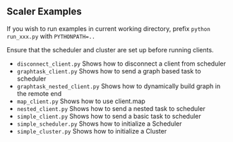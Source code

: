 
## Scaler Examples

If you wish to run examples in current working directory, prefix `python run_xxx.py` with `PYTHONPATH=..`

Ensure that the scheduler and cluster are set up before running clients.

- `disconnect_client.py`
    Shows how to disconnect a client from scheduler 
- `graphtask_client.py`
    Shows how to send a graph based task to scheduler
- `graphtask_nested_client.py`
    Shows how to dynamically build graph in the remote end 
- `map_client.py`
    Shows how to use client.map
- `nested_client.py`
    Shows how to send a nested task to scheduler
- `simple_client.py`
    Shows how to send a basic task to scheduler
- `simple_scheduler.py`
    Shows how to initialize a Scheduler
- `simple_cluster.py`
    Shows how to initialize a Cluster

